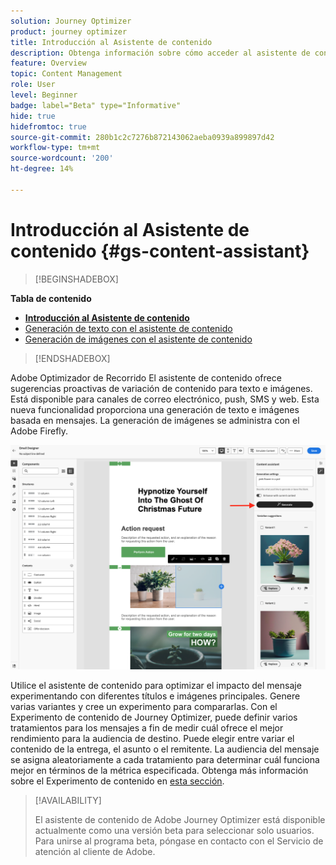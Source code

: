 ```yaml
---
solution: Journey Optimizer
product: journey optimizer
title: Introducción al Asistente de contenido
description: Obtenga información sobre cómo acceder al asistente de contenido de Journey Optimizer y trabajar con él
feature: Overview
topic: Content Management
role: User
level: Beginner
badge: label="Beta" type="Informative"
hide: true
hidefromtoc: true
source-git-commit: 280b1c2c7276b872143062aeba0939a899897d42
workflow-type: tm+mt
source-wordcount: '200'
ht-degree: 14%

---
```


# Introducción al Asistente de contenido {#gs-content-assistant}

>[!BEGINSHADEBOX]

**Tabla de contenido**

* **[Introducción al Asistente de contenido](gs-generative.md)**
* [Generación de texto con el asistente de contenido](generative-title.md)
* [Generación de imágenes con el asistente de contenido](generative-image.md)

>[!ENDSHADEBOX]


Adobe Optimizador de Recorrido El asistente de contenido ofrece sugerencias proactivas de variación de contenido para texto e imágenes. Está disponible para canales de correo electrónico, push, SMS y web. Esta nueva funcionalidad proporciona una generación de texto e imágenes basada en mensajes. La generación de imágenes se administra con el Adobe Firefly.

![](assets/image-gen-ai.png)



Utilice el asistente de contenido para optimizar el impacto del mensaje experimentando con diferentes títulos e imágenes principales. Genere varias variantes y cree un experimento para compararlas. Con el Experimento de contenido de Journey Optimizer, puede definir varios tratamientos para los mensajes a fin de medir cuál ofrece el mejor rendimiento para la audiencia de destino. Puede elegir entre variar el contenido de la entrega, el asunto o el remitente. La audiencia del mensaje se asigna aleatoriamente a cada tratamiento para determinar cuál funciona mejor en términos de la métrica especificada. Obtenga más información sobre el Experimento de contenido en [esta sección](../campaigns/content-experiment.md).


>[!AVAILABILITY]
>
>El asistente de contenido de Adobe Journey Optimizer está disponible actualmente como una versión beta para seleccionar solo usuarios. Para unirse al programa beta, póngase en contacto con el Servicio de atención al cliente de Adobe.

